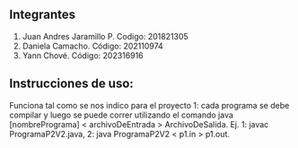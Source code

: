## Integrantes

1. Juan Andres Jaramillo P. Codigo: 201821305
2. Daniela Camacho. Código: 202110974
3. Yann Chové. Código: 202316916

## Instrucciones de uso:
 
 Funciona tal como se nos indico para el proyecto 1: cada programa se debe compilar y luego se puede correr utilizando el comando java [nombrePrograma] < archivoDeEntrada > ArchivoDeSalida. Ej. 1: javac ProgramaP2V2.java, 2: java ProgramaP2V2 < p1.in > p1.out.

 
